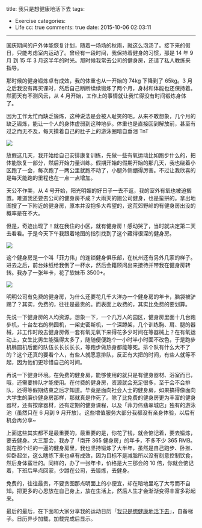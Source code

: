 title: 我只是想健康地活下去
tags:
  - Exercise
categories:
  - Life
cc: true
comments: true
date: 2015-10-06 02:03:11
---

国庆期间的户外体能恢复计划，随着一场场的秋雨，就这么泡汤了。接下来的假日，只能考虑室内运动了。曾经有一段时间，我保持着健身的习惯，那是 14 年 9 月 到 15 年 3 月这半年的时光。那时候我常去公司的健身房，还请了私人教练来指导。

那时候的健身锻炼卓有成效，我的体重也从一开始的 74kg 下降到了 65kg。3 月之后我没有再买课时，然后自己断断续续锻炼了两个月，身材和体能也还保持着。然而天有不测风云，从 4 月开始，工作上的事情就让我忙得没有时间锻炼身体了。

<!-- more -->

因为工作太忙而缺乏锻炼，这种说法是会被人耻笑的吧。从来不敢想象，几个月的缺乏锻炼，能让一个人的身体虚弱到这种地步。体重也是直接回到解放前，甚至有过之而无不及，每天摸着自己的肚子上的游泳圈暗自垂泪 TnT

![](http://ww3.sinaimg.cn/large/e724cbefgw1ewqqh8itq1j20hs131787.jpg)

放假这几天，我开始给自己安排康复训练，先做一些有氧运动比如跑步什么的，把体能恢复一部分，然后开始力量训练。假期开始的假期开始的那几天，我也绕着小区跑了一会，每次跑了一两公里就跑不动了，小腿外侧绷得厉害。不过让我欣喜的是每天能跑的里程也在一点一点增加。

天公不作美，从 4 号开始，阳光明媚的好日子一去不返，我的室外有氧也被迫搁置。难道我还要去公司的健身房不成？大雨天的跑公司健身，也是蛮拼的。拿出地图搜了一下附近的健身房，原本并没抱多大希望的，这荒郊野岭的有健身房出没的概率是在不大。

但是，奇迹出现了！就在我住的小区，就有健身房！感动哭了，当时就决定第二天去看看。于是今天下午我跟着地图的指引找到了这个藏得很深的健身房。

![](http://ww1.sinaimg.cn/large/e724cbefgw1ewqqji3zivj21kw16oqnh.jpg)

这个健身房是一个叫「菲力伟」的连锁健身俱乐部，在杭州还有另外几家的样子。进去之后，前台妹纸给我倒了一杯水，然后会籍顾问出来接待并带我在健身房转转。我办了一张年卡，花了软妹币 3500+。

![](http://ww3.sinaimg.cn/large/e724cbefgw1ewqqrespnaj21kw0u5ap0.jpg)

明明公司有免费的健身房，为什么还要花几千大洋办一个健身房的年卡，脑袋被驴踢了？其实，免费的，往往是最贵的。而表面上收费的，其实比免费的要划算。

先说一下健身房的人均资源。想象一下，一个几万人的园区，健身房里面十几台跑步机，十台左右的椭圆机，一架史密斯机，一个深蹲架，几个训练胸、肩、腿的器械，非工作时段去健身房做一套有氧无氧下来得花多少时间在等器械上？在有氧运动上，女生比男生能强得太多了，随随便便跑个一小时半小时面不改色，于是跑步机椭圆机后面的队伍长长长长长，等跑步做热身都能等死。排个队有什么大不了的？这个还真的要看个人，有些人就愿意排队，反正有大把的时间，有些人就等不起，因为他们更珍惜自己的时间。

再说一下健身环境。在免费的健身房，能够使用的就只是有健身器材、浴室而已，哦，还需要排队才能使用。在付费的健身房，资源就会充足很多，至于会不会排队，还得等假期结束之后才知道。毕竟是面向社会人士的健身房，如果搞得像面向大学生的廉价健身房那样，那就真是作死了。除了比免费的健身房更为丰富的健身器材，还有按摩器材，还有定期的健身课程，以及「菲力伟翡翠城店」独有的游泳池（虽然只在 6 月到 9 月开放）。这些增值服务大部分我都没有亲身体验，以后有机会再分享~

上面这些其实都不是最重要的，最重要的是，你花了钱，就会惦记着，要去锻炼，要去健身。大三那会，我办了「南开 365 健身房」的年卡，不多不少 365 RMB。就在那个烂的一逼的健身房里，我也坚持锻炼了大半年，虽然是自己跑步、卧推、仰卧起坐，这么瞎练下来也卓有成效，因为目标不是减脂所以没有刻意控制饮食，然后身体蛮壮的。同样的，办了一张年卡，价格是大三那会的 10 倍，你就会惦记着，下班后早点回家，少蹲在公司，去锻炼，去健身。

免费的，往往最贵，不要贪图那点明面上的小便宜，却在暗地里吃了大亏而不自知。把更多的心思放在自己身上，放在生活上，然后人生才会渐渐变得丰富多彩起来。

最后的最后，在下面和大家分享我的运动日历「[我只是想健康地活下去][1]」，自备梯子。日历异步加载，加载完成后显示。

[1]: https://www.google.com/calendar/embed?src=orjo64hkpfp640ql3fdtv3qg94%40group.calendar.google.com&ctz=Asia/Shanghai

<script type="text/javascript">
$(function(){
	$("#calendar").load(function(){
		$("#calendar-container").css("display","inherit");
	});
});
</script>

<div id="calendar-container" class="video-container" style="display:none">
    <iframe id="calendar" src="https://www.google.com/calendar/embed?src=orjo64hkpfp640ql3fdtv3qg94%40group.calendar.google.com&ctz=Asia/Shanghai" style="border: 0" width="100%" frameborder="0" scrolling="no"></iframe>
</div>
